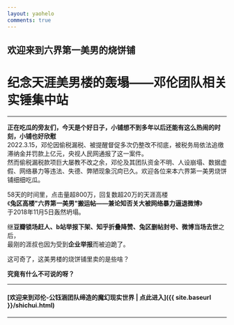 ```yaml
---
layout: yaohelo
comments: true
---
```


## 欢迎来到六界第一美男的烧饼铺

# 纪念天涯美男楼的轰塌——邓伦团队相关实锤集中站

---

**正在吃瓜的旁友们，今天是个好日子，小铺想不到多年以后还能有这么热闹的时刻，小铺也好欣慰**<br>
2022.3.15，邓伦因偷税漏税、被提醒督促多次仍整改不彻底，被税务局依法追缴滞纳金并罚款上亿元，央视人民网通报了这一案件。<br>
然而偷税漏税款项巨大屡教不改之余，邓伦及其团队资金不明、人设崩塌、数据虚假、网络暴力等违法、失德、弊陋现象沉疴已久。欢迎各位来本六界第一美男烧饼铺细细吃瓜。

58天的时间里，点击量超800万，回复数超20万的天涯高楼<br>
《**兔区高楼"六界第一美男"搬运帖——兼论知否关大被网络暴力逼退微博**》<br>
于2018年11月5日轰然坍塌。  

继**豆瓣锁场赶人、b站举报下架、知乎折叠降赞、兔区删帖封号、微博当场去世**之后，<br>
最刚的涯叔也因为受到**企业举报**而被迫跪了。  

这可奇了，这美男楼的烧饼铺里卖的是些啥？    

**究竟有什么不可说的呀？**


---

#### [欢迎来到邓伦-公钰涵团队缔造的魔幻现实世界 | 点此进入]({{ site.baseurl }}/shichui.html)

---

<br>
